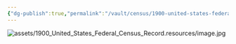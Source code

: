 ```yaml
---
{"dg-publish":true,"permalink":"/vault/census/1900-united-states-federal-census-record-1/","tags":["Martha-Grose"]}
---
```


![assets/1900_United_States_Federal_Census_Record.resources/image.jpg](/img/user/assets/1900_United_States_Federal_Census_Record.resources/image.jpg)

